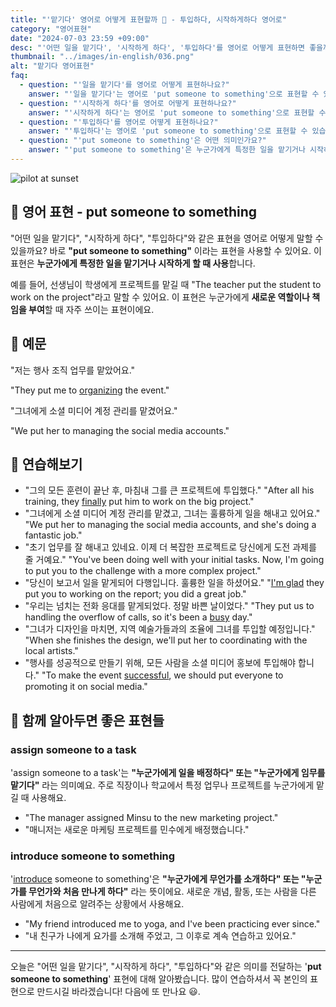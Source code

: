 ```yaml
---
title: "'맡기다' 영어로 어떻게 표현할까 🤝 - 투입하다, 시작하게하다 영어로"
category: "영어표현"
date: "2024-07-03 23:59 +09:00"
desc: "'어떤 일을 맡기다', '시작하게 하다', '투입하다'를 영어로 어떻게 표현하면 좋을까요? '저는 행사 조직 업무를 맡았어요.', '그녀에게 소셜 미디어 계정 관리를 맡겼어요.' 등을 영어로 표현하는 법을 배워봅시다. 다양한 예문을 통해서 연습하고 본인의 표현으로 만들어 보세요."
thumbnail: "../images/in-english/036.png"
alt: "맡기다 영어표현"
faq:
  - question: "'일을 맡기다'를 영어로 어떻게 표현하나요?"
    answer: "'일을 맡기다'는 영어로 'put someone to something'으로 표현할 수 있습니다. 예를 들어, 'They put me to organizing the event.'는 '저는 행사 조직 업무를 맡았어요.'라는 의미입니다."
  - question: "'시작하게 하다'를 영어로 어떻게 표현하나요?"
    answer: "'시작하게 하다'는 영어로 'put someone to something'으로 표현할 수 있습니다. 예를 들어, 'The teacher put the student to work on the project.'는 '선생님이 학생에게 프로젝트를 맡겼어요.'라는 의미입니다."
  - question: "'투입하다'를 영어로 어떻게 표현하나요?"
    answer: "'투입하다'는 영어로 'put someone to something'으로 표현할 수 있습니다. 예를 들어, 'We put her to managing the social media accounts.'는 '그녀에게 소셜 미디어 계정 관리를 맡겼어요.'라는 의미입니다."
  - question: "'put someone to something'은 어떤 의미인가요?"
    answer: "'put someone to something'은 누군가에게 특정한 일을 맡기거나 시작하게 할 때 사용합니다. 이는 새로운 역할이나 책임을 부여할 때 자주 쓰이는 표현입니다."
---
```


![pilot at sunset](../images/in-english/036-1.avif)

## 🌟 영어 표현 - put someone to something

"어떤 일을 맡기다", "시작하게 하다", "투입하다"와 같은 표현을 영어로 어떻게 말할 수 있을까요? 바로 **"put someone to something"** 이라는 표현을 사용할 수 있어요. 이 표현은 **누군가에게 특정한 일을 맡기거나 시작하게 할 때 사용**합니다.

예를 들어, 선생님이 학생에게 프로젝트를 맡길 때 "The teacher put the student to work on the project"라고 말할 수 있어요. 이 표현은 누군가에게 **새로운 역할이나 책임을 부여**할 때 자주 쓰이는 표현이에요.

## 📖 예문

"저는 행사 조직 업무를 맡았어요."

"They put me to [organizing](/blog/in-english/355.organize/) the event."

"그녀에게 소셜 미디어 계정 관리를 맡겼어요."

"We put her to managing the social media accounts."

## 💬 연습해보기

<ul data-interactive-list>
  <li data-interactive-item>
    <span data-toggler>"그의 모든 훈련이 끝난 후, 마침내 그를 큰 프로젝트에 투입했다."</span>
    <span data-answer>"After all his training, they <a href="/blog/in-english/182.finally/">finally</a> put him to work on the big project."</span>
  </li>
  <li data-interactive-item>
    <span data-toggler>"그녀에게 소셜 미디어 계정 관리를 맡겼고, 그녀는 훌륭하게 일을 해내고 있어요."</span>
    <span data-answer>"We put her to managing the social media accounts, and she's doing a fantastic job."</span>
  </li>
  <li data-interactive-item>
    <span data-toggler>"초기 업무를 잘 해내고 있네요. 이제 더 복잡한 프로젝트로 당신에게 도전 과제를 줄 거예요."</span>
    <span data-answer>"You've been doing well with your initial tasks. Now, I'm going to put you to the challenge with a more complex project."</span>
  </li>
  <li data-interactive-item>
    <span data-toggler>"당신이 보고서 일을 맡게되어 다행입니다. 훌륭한 일을 하셨어요."</span>
    <span data-answer>"<a href="/blog/다행이야-영어표현/">I'm glad</a> they put you to working on the report; you did a great job."</span>
  </li>
  <li data-interactive-item>
    <span data-toggler>"우리는 넘치는 전화 응대를 맡게되었다. 정말 바쁜 날이었다."</span>
    <span data-answer>"They put us to handling the overflow of calls, so it's been a <a href="/blog/in-english/372.busy/">busy</a> day."</span>
  </li>
  <li data-interactive-item>
    <span data-toggler>"그녀가 디자인을 마치면, 지역 예술가들과의 조율에 그녀를 투입할 예정입니다."</span>
    <span data-answer>"When she finishes the design, we'll put her to coordinating with the local artists."</span>
  </li>
  <li data-interactive-item>
    <span data-toggler>"행사를 성공적으로 만들기 위해, 모든 사람을 소셜 미디어 홍보에 투입해야 합니다."</span>
    <span data-answer>"To make the event <a href="/blog/in-english/276.successful/">successful</a>, we should put everyone to promoting it on social media."</span>
  </li>
</ul>

## 🤝 함께 알아두면 좋은 표현들

### assign someone to a task

'assign someone to a task'는 **"누군가에게 일을 배정하다" 또는 "누군가에게 임무를 맡기다"** 라는 의미예요. 주로 직장이나 학교에서 특정 업무나 프로젝트를 누군가에게 맡길 때 사용해요.

- "The manager assigned Minsu to the new marketing project."
- "매니저는 새로운 마케팅 프로젝트를 민수에게 배정했습니다."

### introduce someone to something

'[introduce](/blog/in-english/262.introduce/) someone to something'은 **"누군가에게 무언가를 소개하다" 또는 "누군가를 무언가와 처음 만나게 하다"** 라는 뜻이에요. 새로운 개념, 활동, 또는 사람을 다른 사람에게 처음으로 알려주는 상황에서 사용해요.

- "My friend introduced me to yoga, and I've been practicing ever since."
- "내 친구가 나에게 요가를 소개해 주었고, 그 이후로 계속 연습하고 있어요."

---

오늘은 "어떤 일을 맡기다", "시작하게 하다", "투입하다"와 같은 의미를 전달하는 '**put someone to something**' 표현에 대해 알아봤습니다. 많이 연습하셔서 꼭 본인의 표현으로 만드시길 바라겠습니다! 다음에 또 만나요 😃.
